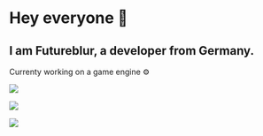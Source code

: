# Hey everyone 👋
## I am Futureblur, a developer from Germany.

Currenty working on a game engine ⚙

<img align="left" src="https://komarev.com/ghpvc/?username=Futureblur&color=blue&style=flat-square">

<br/>

<img align="left" src="https://github-readme-stats.vercel.app/api/top-langs/?username=Futureblur&show_icons=true&hide_border=true&title_color=098ae9&bg_color=0d1117&text_color=ffc100&icon_color=098ae9&layout=compact"><br/>

<img align="left" src="https://github-readme-stats.vercel.app/api?username=Futureblur&show_icons=true&hide_border=true&title_color=098ae9&bg_color=0d1117&text_color=ffc100&icon_color=098ae9"><br/>
